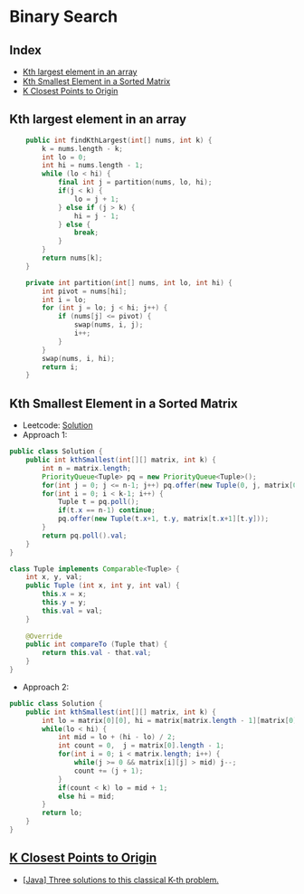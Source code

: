# Binary Search

## Index
+ [Kth largest element in an array](#Kth-largest-element-in-an-array)
+ [Kth Smallest Element in a Sorted Matrix](#)
+ [K Closest Points to Origin](#)

## Kth largest element in an array
```c++
    public int findKthLargest(int[] nums, int k) {
        k = nums.length - k;
        int lo = 0;
        int hi = nums.length - 1;
        while (lo < hi) {
            final int j = partition(nums, lo, hi);
            if(j < k) {
                lo = j + 1;
            } else if (j > k) {
                hi = j - 1;
            } else {
                break;
            }
        }
        return nums[k];
    }

    private int partition(int[] nums, int lo, int hi) {
        int pivot = nums[hi];
        int i = lo;
        for (int j = lo; j < hi; j++) {
            if (nums[j] <= pivot) {
                swap(nums, i, j);
                i++;
            }
        }
        swap(nums, i, hi);
        return i;
    }
```

## Kth Smallest Element in a Sorted Matrix
- Leetcode: [Solution](https://leetcode.com/problems/kth-smallest-element-in-a-sorted-matrix/discuss/85173/Share-my-thoughts-and-Clean-Java-Code)
- Approach 1:

```java
public class Solution {
    public int kthSmallest(int[][] matrix, int k) {
        int n = matrix.length;
        PriorityQueue<Tuple> pq = new PriorityQueue<Tuple>();
        for(int j = 0; j <= n-1; j++) pq.offer(new Tuple(0, j, matrix[0][j]));
        for(int i = 0; i < k-1; i++) {
            Tuple t = pq.poll();
            if(t.x == n-1) continue;
            pq.offer(new Tuple(t.x+1, t.y, matrix[t.x+1][t.y]));
        }
        return pq.poll().val;
    }
}

class Tuple implements Comparable<Tuple> {
    int x, y, val;
    public Tuple (int x, int y, int val) {
        this.x = x;
        this.y = y;
        this.val = val;
    }
    
    @Override
    public int compareTo (Tuple that) {
        return this.val - that.val;
    }
}
```

- Approach 2:

```java
public class Solution {
    public int kthSmallest(int[][] matrix, int k) {
        int lo = matrix[0][0], hi = matrix[matrix.length - 1][matrix[0].length - 1] + 1;//[lo, hi)
        while(lo < hi) {
            int mid = lo + (hi - lo) / 2;
            int count = 0,  j = matrix[0].length - 1;
            for(int i = 0; i < matrix.length; i++) {
                while(j >= 0 && matrix[i][j] > mid) j--;
                count += (j + 1);
            }
            if(count < k) lo = mid + 1;
            else hi = mid;
        }
        return lo;
    }
}
```

## [K Closest Points to Origin](https://leetcode.com/problems/k-closest-points-to-origin/)
+ [[Java] Three solutions to this classical K-th problem.](https://leetcode.com/problems/k-closest-points-to-origin/discuss/220235/Java-Three-solutions-to-this-classical-K-th-problem.)